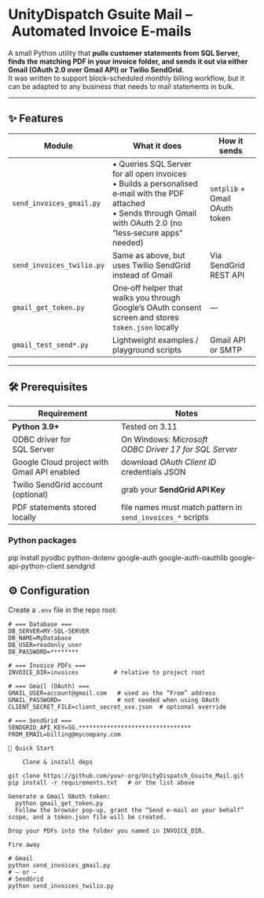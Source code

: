 # UnityDispatch Gsuite Mail – Automated Invoice E‑mails

A small Python utility that **pulls customer statements from SQL Server, finds the matching PDF in your invoice folder, and sends it out via either Gmail (OAuth 2.0 over Gmail API) or Twilio SendGrid**.  
It was written to support block-scheduled monthly billing workflow, but it can be adapted to any business that needs to mail statements in bulk.

---

## ✨ Features

| Module | What it does | How it sends |
|--------|--------------|--------------|
| `send_invoices_gmail.py` | • Queries SQL Server for all open invoices<br>• Builds a personalised e‑mail with the PDF attached<br>• Sends through Gmail with OAuth 2.0 (no “less‑secure apps” needed) | `smtplib` + Gmail OAuth token |
| `send_invoices_twilio.py` | Same as above, but uses Twilio SendGrid instead of Gmail | Via SendGrid REST API |
| `gmail_get_token.py` | One‑off helper that walks you through Google’s OAuth consent screen and stores `token.json` locally | — |
| `gmail_test_send*.py` | Lightweight examples / playground scripts | Gmail API or SMTP |

---

## 🛠 Prerequisites

| Requirement | Notes |
|-------------|-------|
| **Python 3.9+** | Tested on 3.11 |
| ODBC driver for SQL Server | On Windows: *Microsoft ODBC Driver 17 for SQL Server* |
| Google Cloud project with Gmail API enabled | download *OAuth Client ID* credentials JSON |
| Twilio SendGrid account (optional) | grab your **SendGrid API Key** |
| PDF statements stored locally | file names must match pattern in `send_invoices_*` scripts |

### Python packages
pip install pyodbc python-dotenv google-auth google-auth-oauthlib
google-api-python-client sendgrid

## ⚙️ Configuration

Create a `.env` file in the repo root:

```dotenv
# === Database ===
DB_SERVER=MY-SQL-SERVER
DB_NAME=MyDatabase
DB_USER=readonly_user
DB_PASSWORD=********

# === Invoice PDFs ===
INVOICE_DIR=invoices          # relative to project root

# === Gmail (OAuth) ===
GMAIL_USER=account@gmail.com   # used as the “From” address
GMAIL_PASSWORD=                # not needed when using OAuth
CLIENT_SECRET_FILE=client_secret_xxx.json  # optional override

# === SendGrid ===
SENDGRID_API_KEY=SG.********************************
FROM_EMAIL=billing@mycompany.com

🚀 Quick Start

    Clone & install deps

git clone https://github.com/your‑org/UnityDispatch_Gsuite_Mail.git
pip install -r requirements.txt   # or the list above

Generate a Gmail OAuth token:
  python gmail_get_token.py
  Follow the browser pop‑up, grant the “Send e‑mail on your behalf” scope, and a token.json file will be created.

Drop your PDFs into the folder you named in INVOICE_DIR.

Fire away

# Gmail
python send_invoices_gmail.py
# – or –
# SendGrid
python send_invoices_twilio.py
